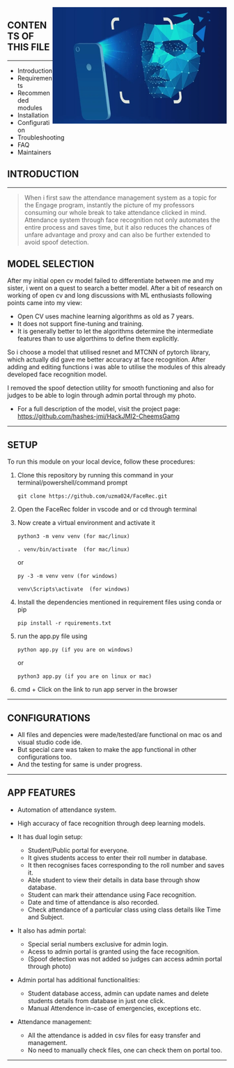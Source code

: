 <img src="brand.jpg" width="400" align="right" />

## CONTENTS OF THIS FILE
---------------------

 * Introduction
 * Requirements
 * Recommended modules
 * Installation
 * Configuration
 * Troubleshooting
 * FAQ
 * Maintainers

## INTRODUCTION
------------

> When i first saw the attendance management system as a topic for the Engage program, instantly the picture of my professors consuming our whole break to take attendance clicked in mind.
> Attendance system through face recognition not only automates the entire process and saves time, but it also reduces the chances of unfare advantage and proxy and can also be further extended to avoid spoof detection.

 MODEL SELECTION
------------
After my initial open cv model failed to differentiate between me and my sister, i went on a quest to search a better model.
After a bit of research on working of open cv and long discussions with ML enthusiasts following points came into my view:
  - Open CV uses machine learning algorithms as old as 7 years.  
  - It does not support fine-tuning and training.
  - It is generally better to let the algorithms determine the intermediate features than to use algorthims to define them explicitly. 

So i choose a model that utilised resnet and MTCNN of pytorch library, which actually did gave me better accuracy at face recognition. After adding and editing functions i was able to utilise the modules of this already developed face recognition model.

I removed the spoof detection utility for smooth functioning and also for judges to be able to login through admin portal through my photo.

 * For a full description of the model, visit the project page:
   https://github.com/hashes-jmi/HackJMI2-CheemsGamg


--------------

SETUP
------------
To run this module on your local device, follow these procedures:

1. Clone this repository by running this command in your terminal/powershell/command prompt
    ```
    git clone https://github.com/uzma024/FaceRec.git
    ```
2. Open the FaceRec folder in vscode and or cd through terminal

3. Now create a virtual environment and activate it
    ```
    python3 -m venv venv (for mac/linux)
    ```
    ```
    . venv/bin/activate  (for mac/linux)
    ```
    or
    ```
    py -3 -m venv venv (for windows)
    ```
    ```
    venv\Scripts\activate  (for windows)
    ```
4. Install the dependencies mentioned in requirement files using conda or pip
    ```
    pip install -r rquirements.txt
    ```
5. run the app.py file using 
    ```
    python app.py (if you are on windows)
    ``` 
     or 
    ```
    python3 app.py (if you are on linux or mac)
    ```
5. cmd + Click on the link to run app server in the browser

--------------
CONFIGURATIONS
------------
 * All files and depencies were made/tested/are functional on mac os and visual studio code ide.
 * But special care was taken to make the app functional in other configurations too.
 * And the testing for same is under progress.

--------------
APP FEATURES
-----------
 * Automation of attendance system.

 * High accuracy of face recognition through deep learning models.

 * It has dual login setup:
    - Student/Public portal for everyone.
    - It gives students access to enter their roll number in database.
    - It then recognises faces corresponding to the roll number and saves it.
    - Able student to view their details in data base through show database.
    - Student can mark their attendance using Face recognition.
    - Date and time of attendance is also recorded.
    - Check attendance of a particular class using class details like Time and Subject.

 * It also has admin portal:
    - Special serial numbers exclusive for admin login.
    - Acess to admin portal is granted using the face recognition. 
    - (Spoof detection was not added so judges can access admin portal through photo)

 * Admin portal has additional functionalities:
    - Student database access, admin can update names and delete students details from database in just one click.
    - Manual Attendence in-case of emergencies, exceptions etc.

 * Attendance management:
    - All the attendance is added in csv files for easy transfer and management.
    - No need to manually check files, one can check them on portal too.
--------------